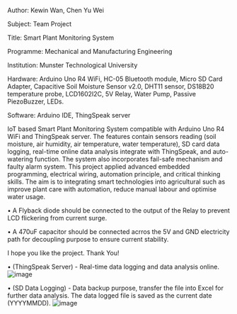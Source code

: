 Author: Kewin Wan, Chen Yu Wei

Subject: Team Project

Title: Smart Plant Monitoring System

Programme: Mechanical and Manufacturing Engineering

Institution: Munster Technological University

Hardware: Arduino Uno R4 WiFi, HC-05 Bluetooth module, Micro SD Card Adapter, Capacitive Soil Moisture Sensor v2.0, DHT11 sensor, DS18B20 temperature probe, LCD1602I2C, 5V Relay, Water Pump, Passive PiezoBuzzer, LEDs.
          
Software: Arduino IDE, ThingSpeak server

IoT based Smart Plant Monitoring System compatible with Arduino Uno R4 WiFi and ThingSpeak server. The features contain sensors reading (soil moisture, air humidity, air temperature, water temperature), SD card data logging, real-time online data analysis integrate with ThingSpeak, and auto-watering function. The system also incorporates fail-safe mechanism and faulty alarm system. This project applied advanced embedded 
programming, electrical wiring, automation principle, and critical thinking skills. The aim is to integrating smart technologies into agricultural such as improve plant care with automation, reduce manual labour and optimise water usage.

• A Flyback diode should be connected to the output of the Relay to prevent LCD flickering from current surge.

• A 470uF capacitor should be connected acrros the 5V and GND electricity path for decoupling purpose to ensure current stability.

I hope you like the project. Thank You!

• (ThingSpeak Server) - Real-time data logging and data analysis online.
![image](https://github.com/user-attachments/assets/17edde29-d0ed-4d55-a598-67c1ee5e4518)

• (SD Data Logging) - Data backup purpose, transfer the file into Excel for further data analysis. The data logged file is saved as the current date (YYYYMMDD).
![image](https://github.com/user-attachments/assets/57f28846-1dd3-4cbb-a0e4-433fe615b275)


